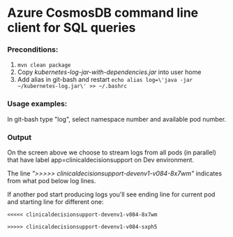# Azure CosmosDB command line client for SQL queries

### Preconditions:

1. `mvn clean package`
2. Copy _kubernetes-log-jar-with-dependencies.jar_ into user home
3. Add alias in git-bash and restart `echo alias log=\'java -jar ~/kubernetes-log.jar\' >> ~/.bashrc`

### Usage examples:

In git-bash type "log", select namespace number and available pod number.

### Output

On the screen above we choose to stream logs from all pods (in parallel) that have label app=clinicaldecisionsupport on
Dev environment.

The line _">>>>> clinicaldecisionsupport-devenv1-v084-8x7wm"_ indicates from what pod below log lines.

If another pod start producing logs you'll see ending line for current pod and starting line for different one:

```
<<<<< clinicaldecisionsupport-devenv1-v084-8x7wm

>>>>> clinicaldecisionsupport-devenv1-v084-sxph5
```